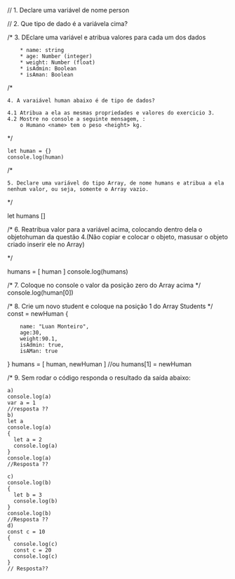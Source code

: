 // 1. Declare uma variável de nome person

// 2. Que tipo de dado é a variávela cima?


/*
    3. DEclare uma variável e atribua valores para cada um dos dados

        * name: string
        * age: Number (integer)
        * weight: Number (float)
        * isAdmin: Boolean
        * isAman: Boolean

/*
    
    4. A varaiável human abaixo é de tipo de dados?

    4.1 Atribua a ela as mesmas propriedades e valores do exercicio 3.
    4.2 Mostre no console a seguinte mensagem, :
        o Humano <name> tem o peso <height> kg.

*/

    let human = {}
    console.log(human)

/*

    5. Declare uma variável do tipo Array, de nome humans e atribua a ela nenhum valor, ou seja, somente o Array vazio.
*/ 

let humans []

/*  6. Reatribua valor para a variável acima, colocando dentro dela o objetohuman da questão 4.(Não copiar e colocar o objeto, masusar o objeto criado inserir ele no Array)

*/

humans = [
  human
]
console.log(humans)


/* 
    7. Coloque no console o valor da posição zero do Array acima
*/
console.log(human[0])

/*
    8. Crie um novo student e coloque na posição 1 do Array Students
*/
const = newHuman {

        name: "Luan Monteiro",
        age:30,
        weight:90.1,
        isAdmin: true,
        isAMan: true
}
 humans = [
      human,
      newHuman
 ]
 //ou
 humans[1] = newHuman

 /*
    9. Sem rodar o código responda o resultado da saída abaixo:

    a) 
    console.log(a)
    var a = 1
    //resposta ??
    b)
    let a 
    console.log(a)
    {
      let a = 2
      console.log(a)
    }
    console.log(a)
    //Resposta ??

    c) 
    console.log(b)
    {
      let b = 3
      console.log(b)
    }
    console.log(b)
    //Resposta ??
    d) 
    const c = 10
    {
      console.log(c)
      const c = 20
      console.log(c)
    }
    // Resposta??

